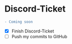 # Discord-Ticket

```diff
- Coming soon
```
- [x] Finish Discord-Ticket
- [ ] Push my commits to GitHub
